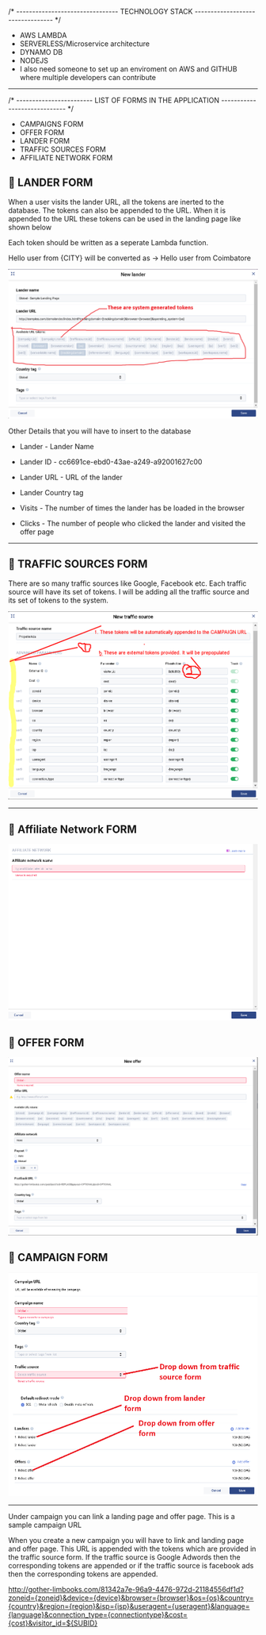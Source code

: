 /* -------------------------------- TECHNOLOGY STACK --------------------------------- */

* AWS LAMBDA
* SERVERLESS/Microservice architecture
* DYNAMO DB
* NODEJS
* I also need someone to set up an enviroment on AWS and GITHUB where multiple developers can contribute
---

/* ------------------------ LIST OF FORMS IN THE APPLICATION ----------------------------- */

* CAMPAIGNS FORM
* OFFER FORM
* LANDER FORM
* TRAFFIC SOURCES FORM
* AFFILIATE NETWORK FORM

## :green_book: LANDER FORM

When a user visits the lander URL, all the tokens are inerted to the database. The tokens can also be appended to the URL. When it is appended to the URL these tokens can be used in the landing page like shown below

Each token should be written as a seperate Lambda function.

Hello user from {CITY}  will be converted as -> Hello user from Coimbatore

![Lander Form](images/land.png "Lander Form")

Other Details that you will have to insert to the database

* Lander - Lander Name
* Lander ID - cc6691ce-ebd0-43ae-a249-a92001627c00
* Lander URL - URL of the lander
* Lander Country tag

* Visits  - The number of times the lander has be loaded in the browser
* Clicks  - The number of people who clicked the lander and visited the offer page

---

## :green_book: TRAFFIC SOURCES FORM 

There are so many traffic sources like Google, Facebook etc. Each traffic source will have its set of tokens. I will be adding all the traffic source and its set of tokens to the system.

![Traffic Sources Form](images/traffic.png "Traffic Sources Form")

---

## :green_book: Affiliate Network FORM

![Affiliate Network Form](images/affiliate.png "Affiliate Network Form")

## :green_book: OFFER FORM

![Offer Form](images/offer.png "Offer Form")

## :green_book: CAMPAIGN FORM

![Campaign Form](images/campaign.png "Campaign Form")

---

Under campaign you can link a landing page and offer page. This is a sample campaign URL

When you create a new campaign you will have to link and landing page and offer page. This URL is appended with the tokens which are provided in the traffic source form. If the traffic source is Google Adwords then the corresponding tokens are appended or if the traffic source is facebook ads then the corresponding tokens are appended.

http://gother-limbooks.com/81342a7e-96a9-4476-972d-21184556df1d?zoneid={zoneid}&device={device}&browser={browser}&os={os}&country={country}&region={region}&isp={isp}&useragent={useragent}&language={language}&connection_type={connectiontype}&cost={cost}&visitor_id=${SUBID}



